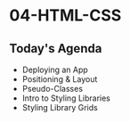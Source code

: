 # 04-HTML-CSS

## Today's Agenda

- Deploying an App
- Positioning & Layout
- Pseudo-Classes
- Intro to Styling Libraries
- Styling Library Grids